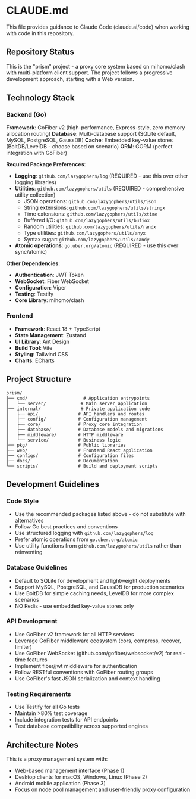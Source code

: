 # CLAUDE.md

This file provides guidance to Claude Code (claude.ai/code) when working with code in this repository.

## Repository Status

This is the "prism" project - a proxy core system based on mihomo/clash with multi-platform client support. The project follows a progressive development approach, starting with a Web version.

## Technology Stack

### Backend (Go)
**Framework**: GoFiber v2 (high-performance, Express-style, zero memory allocation routing)
**Database**: Multi-database support (SQLite default, MySQL, PostgreSQL, GaussDB)
**Cache**: Embedded key-value stores (BoltDB/LevelDB - choose based on scenario)
**ORM**: GORM (perfect integration with GoFiber)

**Required Package Preferences**:
- **Logging**: `github.com/lazygophers/log` (REQUIRED - use this over other logging libraries)
- **Utilities**: `github.com/lazygophers/utils` (REQUIRED - comprehensive utility collection)
  - JSON operations: `github.com/lazygophers/utils/json`
  - String extensions: `github.com/lazygophers/utils/stringx`
  - Time extensions: `github.com/lazygophers/utils/xtime`
  - Buffered I/O: `github.com/lazygophers/utils/bufiox`
  - Random utilities: `github.com/lazygophers/utils/randx`
  - Type utilities: `github.com/lazygophers/utils/anyx`
  - Syntax sugar: `github.com/lazygophers/utils/candy`
- **Atomic operations**: `go.uber.org/atomic` (REQUIRED - use this over sync/atomic)

**Other Dependencies**:
- **Authentication**: JWT Token
- **WebSocket**: Fiber WebSocket
- **Configuration**: Viper
- **Testing**: Testify
- **Core Library**: mihomo/clash

### Frontend
- **Framework**: React 18 + TypeScript
- **State Management**: Zustand
- **UI Library**: Ant Design
- **Build Tool**: Vite
- **Styling**: Tailwind CSS
- **Charts**: ECharts

## Project Structure

```
prism/
├── cmd/                     # Application entrypoints
│   └── server/             # Main server application
├── internal/               # Private application code
│   ├── api/               # API handlers and routes
│   ├── config/            # Configuration management
│   ├── core/              # Proxy core integration
│   ├── database/          # Database models and migrations
│   ├── middleware/        # HTTP middleware
│   └── service/           # Business logic
├── pkg/                   # Public libraries
├── web/                   # Frontend React application
├── configs/               # Configuration files
├── docs/                  # Documentation
└── scripts/               # Build and deployment scripts
```

## Development Guidelines

### Code Style
- Use the recommended packages listed above - do not substitute with alternatives
- Follow Go best practices and conventions
- Use structured logging with `github.com/lazygophers/log`
- Prefer atomic operations from `go.uber.org/atomic`
- Use utility functions from `github.com/lazygophers/utils` rather than reinventing

### Database Guidelines
- Default to SQLite for development and lightweight deployments
- Support MySQL, PostgreSQL, and GaussDB for production scenarios
- Use BoltDB for simple caching needs, LevelDB for more complex scenarios
- NO Redis - use embedded key-value stores only

### API Development
- Use GoFiber v2 framework for all HTTP services
- Leverage GoFiber middleware ecosystem (cors, compress, recover, limiter)
- Use GoFiber WebSocket (github.com/gofiber/websocket/v2) for real-time features
- Implement fiber/jwt middleware for authentication
- Follow RESTful conventions with GoFiber routing groups
- Use GoFiber's fast JSON serialization and context handling

### Testing Requirements
- Use Testify for all Go tests
- Maintain >80% test coverage
- Include integration tests for API endpoints
- Test database compatibility across supported engines

## Architecture Notes

This is a proxy management system with:
- Web-based management interface (Phase 1)
- Desktop clients for macOS, Windows, Linux (Phase 2) 
- Android mobile application (Phase 3)
- Focus on node pool management and user-friendly proxy configuration